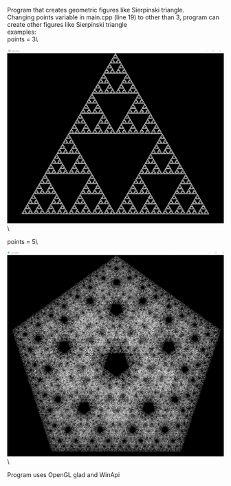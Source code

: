 Program that creates geometric figures like Sierpinski triangle.\
Changing points variable in main.cpp (line 19) to other than 3, program can create other figures like Sierpinski triangle\
examples:\
points = 3\

![screenshot](3.png)\

points = 5\

![screenshot](5.png)\

Program uses OpenGL glad and WinApi
